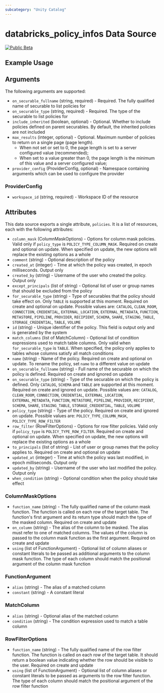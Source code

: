```yaml
---
subcategory: "Unity Catalog"
---
```

# databricks_policy_infos Data Source
[![Public Beta](https://img.shields.io/badge/Release_Stage-Public_Beta-orange)](https://docs.databricks.com/aws/en/release-notes/release-types)



## Example Usage


## Arguments
The following arguments are supported:
* `on_securable_fullname` (string, required) - Required. The fully qualified name of securable to list policies for
* `on_securable_type` (string, required) - Required. The type of the securable to list policies for
* `include_inherited` (boolean, optional) - Optional. Whether to include policies defined on parent securables.
  By default, the inherited policies are not included
* `max_results` (integer, optional) - Optional.  Maximum number of policies to return on a single page (page length).
  - When not set or set to 0, the page length is set to a server configured value (recommended);
  - When set to a value greater than 0, the page length is the minimum of this value and a server configured value;
* `provider_config` (ProviderConfig, optional) - Namespace containing arguments which can be used to configure the provider

### ProviderConfig
* `workspace_id` (string, required) - Workspace ID of the resource


## Attributes
This data source exports a single attribute, `policies`. It is a list of resources, each with the following attributes:
* `column_mask` (ColumnMaskOptions) - Options for column mask policies. Valid only if `policy_type` is `POLICY_TYPE_COLUMN_MASK`.
  Required on create and optional on update. When specified on update,
  the new options will replace the existing options as a whole
* `comment` (string) - Optional description of the policy
* `created_at` (integer) - Time at which the policy was created, in epoch milliseconds. Output only
* `created_by` (string) - Username of the user who created the policy. Output only
* `except_principals` (list of string) - Optional list of user or group names that should be excluded from the policy
* `for_securable_type` (string) - Type of securables that the policy should take effect on.
  Only `TABLE` is supported at this moment.
  Required on create and optional on update. Possible values are: `CATALOG`, `CLEAN_ROOM`, `CONNECTION`, `CREDENTIAL`, `EXTERNAL_LOCATION`, `EXTERNAL_METADATA`, `FUNCTION`, `METASTORE`, `PIPELINE`, `PROVIDER`, `RECIPIENT`, `SCHEMA`, `SHARE`, `STAGING_TABLE`, `STORAGE_CREDENTIAL`, `TABLE`, `VOLUME`
* `id` (string) - Unique identifier of the policy. This field is output only and is generated by the system
* `match_columns` (list of MatchColumn) - Optional list of condition expressions used to match table columns.
  Only valid when `for_securable_type` is `TABLE`.
  When specified, the policy only applies to tables whose columns satisfy all match conditions
* `name` (string) - Name of the policy. Required on create and optional on update.
  To rename the policy, set `name` to a different value on update
* `on_securable_fullname` (string) - Full name of the securable on which the policy is defined.
  Required on create and ignored on update
* `on_securable_type` (string) - Type of the securable on which the policy is defined.
  Only `CATALOG`, `SCHEMA` and `TABLE` are supported at this moment.
  Required on create and ignored on update. Possible values are: `CATALOG`, `CLEAN_ROOM`, `CONNECTION`, `CREDENTIAL`, `EXTERNAL_LOCATION`, `EXTERNAL_METADATA`, `FUNCTION`, `METASTORE`, `PIPELINE`, `PROVIDER`, `RECIPIENT`, `SCHEMA`, `SHARE`, `STAGING_TABLE`, `STORAGE_CREDENTIAL`, `TABLE`, `VOLUME`
* `policy_type` (string) - Type of the policy. Required on create and ignored on update. Possible values are: `POLICY_TYPE_COLUMN_MASK`, `POLICY_TYPE_ROW_FILTER`
* `row_filter` (RowFilterOptions) - Options for row filter policies. Valid only if `policy_type` is `POLICY_TYPE_ROW_FILTER`.
  Required on create and optional on update. When specified on update,
  the new options will replace the existing options as a whole
* `to_principals` (list of string) - List of user or group names that the policy applies to.
  Required on create and optional on update
* `updated_at` (integer) - Time at which the policy was last modified, in epoch milliseconds. Output only
* `updated_by` (string) - Username of the user who last modified the policy. Output only
* `when_condition` (string) - Optional condition when the policy should take effect

### ColumnMaskOptions
* `function_name` (string) - The fully qualified name of the column mask function.
  The function is called on each row of the target table.
  The function's first argument and its return type should match the type of the masked column.
  Required on create and update
* `on_column` (string) - The alias of the column to be masked. The alias must refer to one of matched columns.
  The values of the column is passed to the column mask function as the first argument.
  Required on create and update
* `using` (list of FunctionArgument) - Optional list of column aliases or constant literals to be passed as additional arguments to the column mask function.
  The type of each column should match the positional argument of the column mask function

### FunctionArgument
* `alias` (string) - The alias of a matched column
* `constant` (string) - A constant literal

### MatchColumn
* `alias` (string) - Optional alias of the matched column
* `condition` (string) - The condition expression used to match a table column

### RowFilterOptions
* `function_name` (string) - The fully qualified name of the row filter function.
  The function is called on each row of the target table. It should return a boolean value
  indicating whether the row should be visible to the user.
  Required on create and update
* `using` (list of FunctionArgument) - Optional list of column aliases or constant literals to be passed as arguments to the row filter function.
  The type of each column should match the positional argument of the row filter function